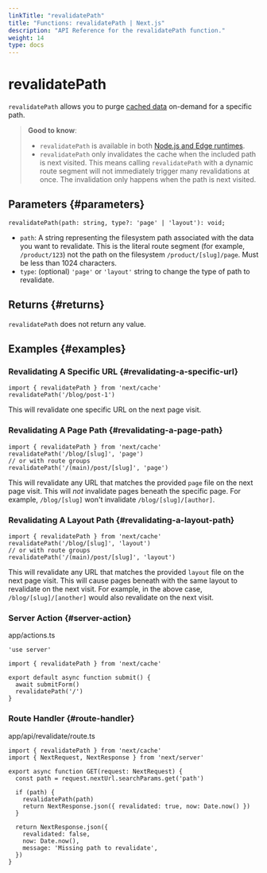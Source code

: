 ```yaml
---
linkTitle: "revalidatePath"
title: "Functions: revalidatePath | Next.js"
description: "API Reference for the revalidatePath function."
weight: 14
type: docs
---
```


# revalidatePath

`revalidatePath` allows you to purge [cached data](/nextjs/13.5/using-app-router/building-your-application/caching) on-demand for a specific path.

> **Good to know**:
> - `revalidatePath` is available in both [Node.js and Edge runtimes](/nextjs/13.5/using-app-router/building-your-application/rendering/edge-and-nodejs-runtimes).
> - `revalidatePath` only invalidates the cache when the included path is next visited. This means calling `revalidatePath` with a dynamic route segment will not immediately trigger many revalidations at once. The invalidation only happens when the path is next visited.
> 

## Parameters {#parameters}

```
revalidatePath(path: string, type?: 'page' | 'layout'): void;
```

- `path`: A string representing the filesystem path associated with the data you want to revalidate. This is the literal route segment (for example, `/product/123`) not the path on the filesystem `/product/[slug]/page`. Must be less than 1024 characters.
- `type`: (optional) `'page'` or `'layout'` string to change the type of path to revalidate.

## Returns {#returns}

`revalidatePath` does not return any value.

## Examples {#examples}

### Revalidating A Specific URL {#revalidating-a-specific-url}

```
import { revalidatePath } from 'next/cache'
revalidatePath('/blog/post-1')
```

This will revalidate one specific URL on the next page visit.

### Revalidating A Page Path {#revalidating-a-page-path}

```
import { revalidatePath } from 'next/cache'
revalidatePath('/blog/[slug]', 'page')
// or with route groups
revalidatePath('/(main)/post/[slug]', 'page')
```

This will revalidate any URL that matches the provided `page` file on the next page visit. This will *not* invalidate pages beneath the specific page. For example, `/blog/[slug]` won't invalidate `/blog/[slug]/[author]`.

### Revalidating A Layout Path {#revalidating-a-layout-path}

```
import { revalidatePath } from 'next/cache'
revalidatePath('/blog/[slug]', 'layout')
// or with route groups
revalidatePath('/(main)/post/[slug]', 'layout')
```

This will revalidate any URL that matches the provided `layout` file on the next page visit. This will cause pages beneath with the same layout to revalidate on the next visit. For example, in the above case, `/blog/[slug]/[another]` would also revalidate on the next visit.

### Server Action {#server-action}


app/actions.ts
```
'use server'
 
import { revalidatePath } from 'next/cache'
 
export default async function submit() {
  await submitForm()
  revalidatePath('/')
}
```

### Route Handler {#route-handler}


app/api/revalidate/route.ts
```
import { revalidatePath } from 'next/cache'
import { NextRequest, NextResponse } from 'next/server'
 
export async function GET(request: NextRequest) {
  const path = request.nextUrl.searchParams.get('path')
 
  if (path) {
    revalidatePath(path)
    return NextResponse.json({ revalidated: true, now: Date.now() })
  }
 
  return NextResponse.json({
    revalidated: false,
    now: Date.now(),
    message: 'Missing path to revalidate',
  })
}
```
